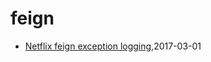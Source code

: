 # feign
* [Netflix feign exception logging](/2017/2017-03-01-netflix-feign-exception-logging),2017-03-01
